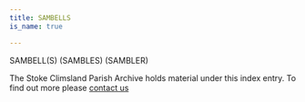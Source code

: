 ```yaml
---
title: SAMBELLS
is_name: true

---
```


SAMBELL(S) (SAMBLES) (SAMBLER)


The Stoke Climsland Parish Archive holds material under this index entry. To find out more please [contact us](/contact/)
